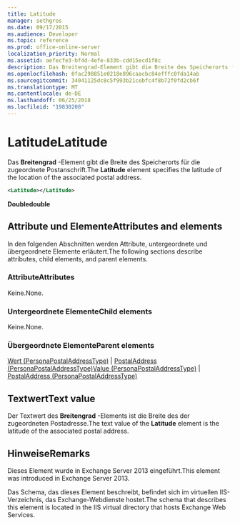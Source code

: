 ```yaml
---
title: Latitude
manager: sethgros
ms.date: 09/17/2015
ms.audience: Developer
ms.topic: reference
ms.prod: office-online-server
localization_priority: Normal
ms.assetid: aefecfe3-bf4d-4efe-833b-cdd15ecd1f8c
description: Das Breitengrad-Element gibt die Breite des Speicherorts für die zugeordnete Postanschrift.
ms.openlocfilehash: 0fac298851e0218e896caacbc84efffc0fda14ab
ms.sourcegitcommit: 34041125dc8c5f993b21cebfc4f8b72f0fd2cb6f
ms.translationtype: MT
ms.contentlocale: de-DE
ms.lasthandoff: 06/25/2018
ms.locfileid: "19830208"
---
```

# <a name="latitude"></a><span data-ttu-id="d4692-103">Latitude</span><span class="sxs-lookup"><span data-stu-id="d4692-103">Latitude</span></span>

<span data-ttu-id="d4692-104">Das **Breitengrad** -Element gibt die Breite des Speicherorts für die zugeordnete Postanschrift.</span><span class="sxs-lookup"><span data-stu-id="d4692-104">The **Latitude** element specifies the latitude of the location of the associated postal address.</span></span> 
  
```XML
<Latitude></Latitude>
```

 <span data-ttu-id="d4692-105">**Double**</span><span class="sxs-lookup"><span data-stu-id="d4692-105">**double**</span></span>
## <a name="attributes-and-elements"></a><span data-ttu-id="d4692-106">Attribute und Elemente</span><span class="sxs-lookup"><span data-stu-id="d4692-106">Attributes and elements</span></span>

<span data-ttu-id="d4692-107">In den folgenden Abschnitten werden Attribute, untergeordnete und übergeordnete Elemente erläutert.</span><span class="sxs-lookup"><span data-stu-id="d4692-107">The following sections describe attributes, child elements, and parent elements.</span></span>
  
### <a name="attributes"></a><span data-ttu-id="d4692-108">Attribute</span><span class="sxs-lookup"><span data-stu-id="d4692-108">Attributes</span></span>

<span data-ttu-id="d4692-109">Keine.</span><span class="sxs-lookup"><span data-stu-id="d4692-109">None.</span></span>
  
### <a name="child-elements"></a><span data-ttu-id="d4692-110">Untergeordnete Elemente</span><span class="sxs-lookup"><span data-stu-id="d4692-110">Child elements</span></span>

<span data-ttu-id="d4692-111">Keine.</span><span class="sxs-lookup"><span data-stu-id="d4692-111">None.</span></span>
  
### <a name="parent-elements"></a><span data-ttu-id="d4692-112">Übergeordnete Elemente</span><span class="sxs-lookup"><span data-stu-id="d4692-112">Parent elements</span></span>

<span data-ttu-id="d4692-113">[Wert (PersonaPostalAddressType)](value-personapostaladdresstype.md) | [PostalAddress (PersonaPostalAddressType)](postaladdress-personapostaladdresstype.md)</span><span class="sxs-lookup"><span data-stu-id="d4692-113">[Value (PersonaPostalAddressType)](value-personapostaladdresstype.md) | [PostalAddress (PersonaPostalAddressType)](postaladdress-personapostaladdresstype.md)</span></span>
  
## <a name="text-value"></a><span data-ttu-id="d4692-114">Textwert</span><span class="sxs-lookup"><span data-stu-id="d4692-114">Text value</span></span>

<span data-ttu-id="d4692-115">Der Textwert des **Breitengrad** -Elements ist die Breite des der zugeordneten Postadresse.</span><span class="sxs-lookup"><span data-stu-id="d4692-115">The text value of the **Latitude** element is the latitude of the associated postal address.</span></span> 
  
## <a name="remarks"></a><span data-ttu-id="d4692-116">Hinweise</span><span class="sxs-lookup"><span data-stu-id="d4692-116">Remarks</span></span>

<span data-ttu-id="d4692-117">Dieses Element wurde in Exchange Server 2013 eingeführt.</span><span class="sxs-lookup"><span data-stu-id="d4692-117">This element was introduced in Exchange Server 2013.</span></span>
  
<span data-ttu-id="d4692-118">Das Schema, das dieses Element beschreibt, befindet sich im virtuellen IIS-Verzeichnis, das Exchange-Webdienste hostet.</span><span class="sxs-lookup"><span data-stu-id="d4692-118">The schema that describes this element is located in the IIS virtual directory that hosts Exchange Web Services.</span></span>
  

